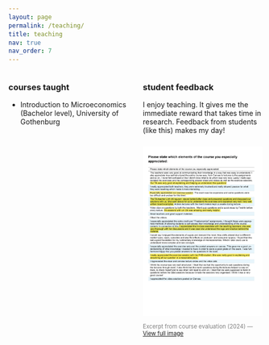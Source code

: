 ```yaml
---
layout: page
permalink: /teaching/
title: teaching
nav: true
nav_order: 7
---
```


<div style="display: flex; align-items: flex-start; gap: 30px;">
  <!-- Left column -->
  <div style="flex: 1;">
    <h3>courses taught</h3>
    <ul>
      <li>Introduction to Microeconomics (Bachelor level), University of Gothenburg</li>
    </ul>
  </div>
  <!-- Right column -->
  <div style="flex: 1;">
    <h3>student feedback</h3>
    <p>I enjoy teaching. It gives me the immediate reward that takes time in research. Feedback from students (like this) makes my day!</p>
    <img src="/assets/img/course_evaluation.png" alt="Student feedback" style="max-width:400px; width:100%; margin-top:10px;">
    <p style="font-size:0.8em; color:gray;">
      Excerpt from course evaluation (2024) — 
      <a href="/assets/img/course_evaluation.png" target="_blank">View full image</a>
    </p>
  </div>
</div>
